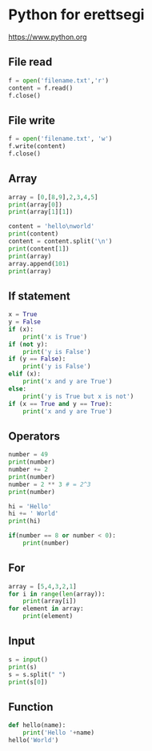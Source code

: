 # Python for erettsegi
https://www.python.org

## File read
```py
f = open('filename.txt','r')
content = f.read()
f.close()
```
## File write
```py
f = open('filename.txt', 'w')
f.write(content)
f.close()
```
## Array
```py
array = [0,[8,9],2,3,4,5]
print(array[0])
print(array[1][1])

content = 'hello\nworld'
print(content)
content = content.split('\n')
print(content[1])
print(array)
array.append(101)
print(array)
```
## If statement
```py
x = True
y = False
if (x):
	print('x is True')
if (not y):
	print('y is False')
if (y == False):
	print('y is False')
elif (x):
	print('x and y are True')
else:
	print('y is True but x is not')
if (x == True and y == True):
	print('x and y are True')
```
## Operators
```py
number = 49
print(number)
number += 2
print(number)
number = 2 ** 3 # = 2^3
print(number)

hi = 'Hello'
hi += ' World'
print(hi)

if(number == 8 or number < 0):
	print(number)
```
## For
```py
array = [5,4,3,2,1]
for i in range(len(array)):
	print(array[i])
for element in array:
	print(element)
```
## Input
```py
s = input()
print(s)
s = s.split(" ")
print(s[0])
```
## Function
```py
def hello(name):
	print('Hello '+name)
hello('World')
```
